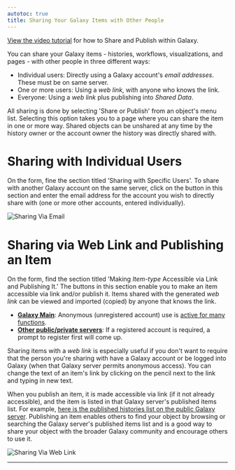 ```yaml
---
autotoc: true
title: Sharing Your Galaxy Items with Other People 
---
```


[View the video tutorial](http://vimeo.com/galaxyproject/sharepublish) for how to Share and Publish within Galaxy.

You can share your Galaxy items - histories, workflows, visualizations, and pages - with other people in three different ways:

 * Individual users: Directly using a Galaxy account's _email addresses_. These must be on same server.
 * One or more users: Using a _web link_, with anyone who knows the link.
 * Everyone: Using a _web link_ plus publishing into _Shared Data_.

All sharing is done by selecting 'Share or Publish' from an object's menu list. Selecting this option takes you to a page where you can share the item in one or more way. Shared objects can be unshared at any time by the history owner or the account owner the history was directly shared with.

# Sharing with Individual Users

On the form, fine the section titled 'Sharing with Specific Users'. To share with another Galaxy account on the same server, click on the button in this section and enter the email address for the account you wish to directly share with (one or more other accounts, entered individually).

![Sharing Via Email](/src/learn/share/sharing-via-email.png)

# Sharing via Web Link and Publishing an Item

On the form, find the section titled 'Making  _Item-type_  Accessible via Link and Publishing It.' The buttons in this section enable you to make an item accessible via link and/or publish it. Items shared with the generated _web link_ can be viewed and imported (copied) by anyone that knows the link.

  * **[Galaxy Main](http://usegalaxy.org)**: Anonymous (unregistered account) use is [active for many functions](/src/main/#user-data-and-job-quotas).
  * **[Other public/private servers](/use/index.md)**: If a registered account is required, a prompt to register first will come up. 
 
Sharing items with a _web link_ is especially useful if you don't want to require that the person you're sharing with have a Galaxy account or be logged into Galaxy (when that Galaxy server permits anonymous access). You can change the text of an item's link by clicking on the pencil next to the link and typing in new text.

When you publish an item, it is made accessible via link (if it not already accessible), and the item is listed in that Galaxy server's published items list. For example, [here is the published histories list on the public Galaxy server](http://usegalaxy.org/history/list_published). Publishing an item enables others to find your object by browsing or searching the Galaxy server's published items list and is a good way to share your object with the broader Galaxy community and encourage others to use it.

![Sharing Via Web Link](/src/learn/share/sharing-via-link.png)

- - -
